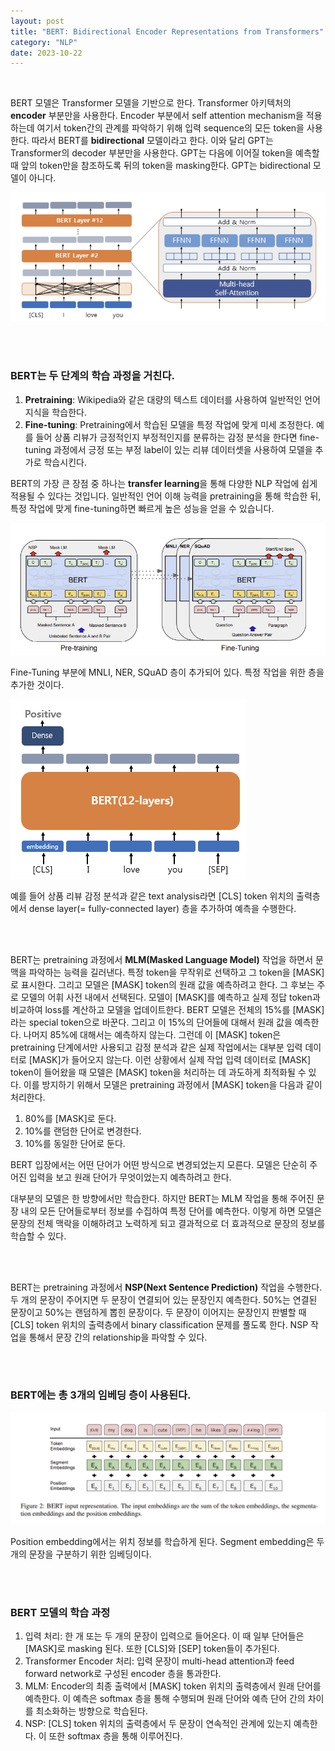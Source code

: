 ```yaml
---
layout: post
title: "BERT: Bidirectional Encoder Representations from Transformers"
category: "NLP"
date: 2023-10-22
---
```


<br>

BERT 모델은 Transformer 모델을 기반으로 한다. Transformer 아키텍처의 **encoder** 부분만을 사용한다. Encoder 부분에서 self attention mechanism을 적용하는데 여기서 token간의 관계를 파악하기 위해 입력 sequence의 모든 token을 사용한다. 따라서 BERT를 **bidirectional** 모델이라고 한다. 이와 달리 GPT는 Transformer의 decoder 부분만을 사용한다. GPT는 다음에 이어질 token을 예측할 때 앞의 token만을 참조하도록 뒤의 token을 masking한다. GPT는 bidirectional 모델이 아니다.

![Untitled](/assets/BERT%20Bidirectional%20Encoder%20Representations%20from%20Tr%20a8368c624ac64bb0878f29ef3e412801/Untitled.png)

<br>
<br>


### BERT는 두 단계의 학습 과정을 거친다.

1. **Pretraining**: Wikipedia와 같은 대량의 텍스트 데이터를 사용하여 일반적인 언어 지식을 학습한다.
2. **Fine-tuning**: Pretraining에서 학습된 모델을 특정 작업에 맞게 미세 조정한다. 예를 들어 상품 리뷰가 긍정적인지 부정적인지를 분류하는 감정 분석을 한다면 fine-tuning 과정에서 긍정 또는 부정 label이 있는 리뷰 데이터셋을 사용하여 모델을 추가로 학습시킨다.

BERT의 가장 큰 장점 중 하나는 **transfer learning**을 통해 다양한 NLP 작업에 쉽게 적용될 수 있다는 것입니다. 일반적인 언어 이해 능력을 pretraining을 통해 학습한 뒤, 특정 작업에 맞게 fine-tuning하면 빠르게 높은 성능을 얻을 수 있습니다.

![Untitled](/assets/BERT%20Bidirectional%20Encoder%20Representations%20from%20Tr%20a8368c624ac64bb0878f29ef3e412801/Untitled%201.png)

Fine-Tuning 부분에 MNLI, NER, SQuAD 층이 추가되어 있다. 특정 작업을 위한 층을 추가한 것이다.

![Untitled](/assets/BERT%20Bidirectional%20Encoder%20Representations%20from%20Tr%20a8368c624ac64bb0878f29ef3e412801/Untitled%202.png)

예를 들어 상품 리뷰 감정 분석과 같은 text analysis라면 [CLS] token 위치의 출력층에서 dense layer(= fully-connected layer) 층을 추가하여 예측을 수행한다.

<br>
<br>

BERT는 pretraining 과정에서 **MLM(Masked Language Model)** 작업을 하면서 문맥을 파악하는 능력을 길러낸다. 특정 token을 무작위로 선택하고 그 token을 [MASK]로 표시한다. 그리고 모델은 [MASK] token의 원래 값을 예측하려고 한다. 그 후보는 주로 모델의 어휘 사전 내에서 선택된다. 모델이 [MASK]를 예측하고 실제 정답 token과 비교하여 loss를 계산하고 모델을 업데이트한다. BERT 모델은 전체의 15%를 [MASK]라는 special token으로 바꾼다. 그리고 이 15%의 단어들에 대해서 원래 값을 예측한다. 나머지 85%에 대해서는 예측하지 않는다. 그런데 이 [MASK] token은 pretraining 단계에서만 사용되고 감정 분석과 같은 실제 작업에서는 대부분 입력 데이터로 [MASK]가 들어오지 않는다. 이런 상황에서 실제 작업 입력 데이터로 [MASK] token이 들어왔을 때 모델은 [MASK] token을 처리하는 데 과도하게 최적화될 수 있다. 이를 방지하기 위해서 모델은 pretraining 과정에서 [MASK] token을 다음과 같이 처리한다.

1. 80%를 [MASK]로 둔다.
2. 10%를 랜덤한 단어로 변경한다.
3. 10%를 동일한 단어로 둔다.

BERT 입장에서는 어떤 단어가 어떤 방식으로 변경되었는지 모른다. 모델은 단순히 주어진 입력을 보고 원래 단어가 무엇이었는지 예측하려고 한다.

대부분의 모델은 한 방향에서만 학습한다. 하지만 BERT는 MLM 작업을 통해 주어진 문장 내의 모든 단어들로부터 정보를 수집하여 특정 단어를 예측한다. 이렇게 하면 모델은 문장의 전체 맥락을 이해하려고 노력하게 되고 결과적으로 더 효과적으로 문장의 정보를 학습할 수 있다. 

<br>
<br>

BERT는 pretraining 과정에서 **NSP(Next Sentence Prediction)** 작업을 수행한다. 두 개의 문장이 주어지면 두 문장이 연결되어 있는 문장인지 예측한다. 50%는 연결된 문장이고 50%는 랜덤하게 뽑힌 문장이다. 두 문장이 이어지는 문장인지 판별할 때 [CLS] token 위치의 출력층에서 binary classification 문제를 풀도록 한다. NSP 작업을 통해서 문장 간의 relationship을 파악할 수 있다.

<br>
<br>


### BERT에는 총 3개의 임베딩 층이 사용된다.

![Untitled](/assets/BERT%20Bidirectional%20Encoder%20Representations%20from%20Tr%20a8368c624ac64bb0878f29ef3e412801/Untitled%203.png)

Position embedding에서는 위치 정보를 학습하게 된다. Segment embedding은 두 개의 문장을 구분하기 위한 임베딩이다.

<br>
<br>


### **BERT 모델의 학습 과정**

1. 입력 처리: 한 개 또는 두 개의 문장이 입력으로 들어온다. 이 때 일부 단어들은 [MASK]로 masking 된다. 또한 [CLS]와 [SEP] token들이 추가된다.
2. Transformer Encoder 처리: 입력 문장이 multi-head attention과 feed forward network로 구성된 encoder 층을 통과한다.
3. MLM: Encoder의 최종 출력에서 [MASK] token 위치의 출력층에서 원래 단어를 예측한다. 이 예측은 softmax 층을 통해 수행되며 원래 단어와 예측 단어 간의 차이를 최소화하는 방향으로 학습된다.
4. NSP: [CLS] token 위치의 출력층에서 두 문장이 연속적인 관계에 있는지 예측한다. 이 또한 softmax 층을 통해 이루어진다.